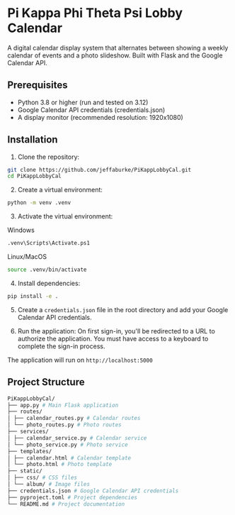# Pi Kappa Phi Theta Psi Lobby Calendar

A digital calendar display system that alternates between showing a weekly calendar of events and a photo slideshow. Built with Flask and the Google Calendar API.

## Prerequisites

- Python 3.8 or higher (run and tested on 3.12)
- Google Calendar API credentials (credentials.json)
- A display monitor (recommended resolution: 1920x1080)

## Installation

1. Clone the repository:

```bash
git clone https://github.com/jeffaburke/PiKappLobbyCal.git
cd PiKappLobbyCal
```

2. Create a virtual environment:

```bash
python -m venv .venv
```

3. Activate the virtual environment:

Windows

```bash
.venv\Scripts\Activate.ps1
```
Linux/MacOS

```bash
source .venv/bin/activate
```

4. Install dependencies:

```bash
pip install -e .
```

5. Create a `credentials.json` file in the root directory and add your Google Calendar API credentials.

6. Run the application:
On first sign-in, you'll be redirected to a URL to authorize the application. You must have access to a keyboard to complete the sign-in process.

The application will run on `http://localhost:5000`

## Project Structure

```bash
PiKappLobbyCal/
├── app.py # Main Flask application
├── routes/
│ ├── calendar_routes.py # Calendar routes
│ └── photo_routes.py # Photo routes
├── services/
│ ├── calendar_service.py # Calendar service
│ └── photo_service.py # Photo service
├── templates/
│ ├── calendar.html # Calendar template
│ └── photo.html # Photo template
├── static/
│ ├── css/ # CSS files
│ └── album/ # Image files
├── credentials.json # Google Calendar API credentials
├── pyproject.toml # Project dependencies
└── README.md # Project documentation
